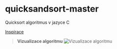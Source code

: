 # quicksandsort-master
Quicksort algoritmus v jazyce C

[Inspirace](http://shorturl.at/grwL4) 
>**Vizualizace algoritmu**
![Vizualizace algoritmu](https://upload.wikimedia.org/wikipedia/commons/f/fe/Quicksort.gif) 
